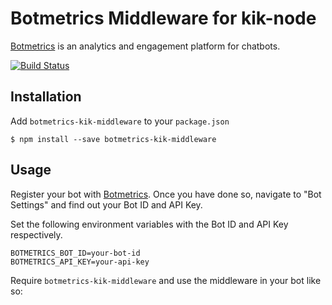 # Botmetrics Middleware for kik-node

[Botmetrics](https://www.getbotmetrics.com) is an analytics and
engagement platform for chatbots.

[![Build
Status](https://travis-ci.org/botmetrics/botmetrics-kik-middleware.svg?branch=master)](https://travis-ci.org/botmetrics/botmetrics-kik-middleware)


## Installation

Add `botmetrics-kik-middleware` to your `package.json`

```
$ npm install --save botmetrics-kik-middleware
```

## Usage

Register your bot with
[Botmetrics](https://getbotmetrics.com). Once you have done so, navigate to "Bot Settings" and find out your Bot ID and API Key.

Set the following environment variables with the Bot ID and API
Key respectively.

```
BOTMETRICS_BOT_ID=your-bot-id
BOTMETRICS_API_KEY=your-api-key
```

Require `botmetrics-kik-middleware` and use the middleware in your bot like so:


